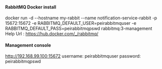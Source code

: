 #### RabbitMQ Docker install
docker run -d --hostname my-rabbit --name notification-service-rabbit -p 15672:15672 -e RABBITMQ_DEFAULT_USER=peirabbitmquser -e RABBITMQ_DEFAULT_PASS=peirabbitmqpswd rabbitmq:3-management
Help Url : https://hub.docker.com/_/rabbitmq/

#### Management console
http://192.168.99.100:15672
username: peirabbitmquser
password: peirabbitmqpswd

